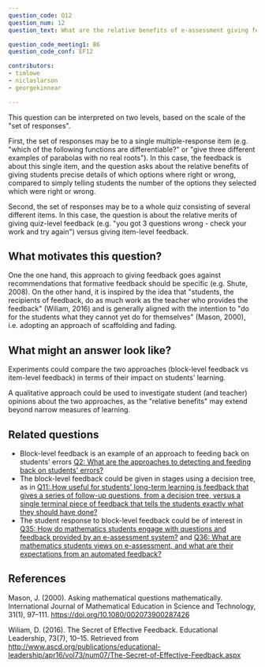 ```yaml
---
question_code: Q12 
question_num: 12 
question_text: What are the relative benefits of e-assessment giving feedback on a student's set of responses (e.g. "two of these answers are wrong - find which ones and correct them"), rather than individual ones separately? 

question_code_meeting1: B6 
question_code_conf: EF12 

contributors: 
- timlowe
- niclaslarson
- georgekinnear

---
```


This question can be interpreted on two levels, based on the scale of the "set of responses".

First, the set of responses may be to a single multiple-response item (e.g. "which of the following functions are differentiable?" or "give three different examples of parabolas with no real roots"). In this case, the feedback is about this single item, and the question asks about the relative benefits of giving students precise details of which options where right or wrong, compared to simply telling students the number of the options they selected which were right or wrong.

Second, the set of responses may be to a whole quiz consisting of several different items. In this case, the question is about the relative merits of giving quiz-level feedback (e.g. "you got 3 questions wrong - check your work and try again") versus giving item-level feedback.


## What motivates this question?

One the one hand, this approach to giving feedback goes against recommendations that formative feedback should be specific (e.g. Shute, 2008). On the other hand, it is inspired by the idea that "students, the recipients of feedback, do as much work as the teacher who provides the feedback" (Wiliam, 2016) and is generally aligned with the intention to "do for the students what they cannot yet do for themselves" (Mason, 2000), i.e. adopting an approach of scaffolding and fading.


## What might an answer look like?

Experiments could compare the two approaches (block-level feedback vs item-level feedback) in terms of their impact on students' learning.

A qualitative approach could be used to investigate student (and teacher) opinions about the two approaches, as the "relative benefits" may extend beyond narrow measures of learning.


## Related questions

* Block-level feedback is an example of an approach to feeding back on students' errors [Q2: What are the approaches to detecting and feeding back on students' errors?](Q2)
* The block-level feedback could be given in stages using a decision tree, as in [Q11: How useful for students' long-term learning is feedback that gives a series of follow-up questions, from a decision tree, versus a single terminal piece of feedback that tells the students exactly what they should have done? ](Q11)
* The student response to block-level feedback could be of interest in [Q35: How do mathematics students engage with questions and feedback provided by an e-assessment system?](Q35) and [Q36: What are mathematics students views on e-assessment, and what are their expectations from an automated feedback?](Q36)

## References

Mason, J. (2000). Asking mathematical questions mathematically. International Journal of Mathematical Education in Science and Technology, 31(1), 97–111. https://doi.org/10.1080/002073900287426

Wiliam, D. (2016). The Secret of Effective Feedback. Educational Leadership, 73(7), 10–15. Retrieved from http://www.ascd.org/publications/educational-leadership/apr16/vol73/num07/The-Secret-of-Effective-Feedback.aspx